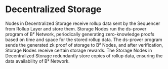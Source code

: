 # Decentralized Storage

Nodes in Decentralized Storage receive rollup data sent by the Sequencer from Rollup Layer and store them. Storage Nodes run the ds-prover program of B² Network, periodically generating zero-knowledge proofs based on time and space for the stored rollup data. The ds-prover program sends the generated zk proof of storage to B² Nodes, and after verification, Storage Nodes receive certain storage rewards. The Storage Nodes in Decentralized Storage redundantly store copies of rollup data, ensuring the data availability of B² Network.